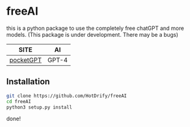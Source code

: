 # freeAI
this is a python package to use the completely free chatGPT and more models.
(This package is under development. There may be a bugs)

| SITE | AI |
| ---- | -- |
| [pocketGPT](https://pocketgpt.000webhostapp.com) | GPT-4 |
## Installation
```sh
git clone https://github.com/HotDrify/freeAI
cd freeAI
python3 setup.py install
```
done!
